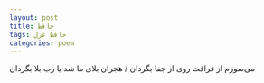 ```yaml
---
layout: post
title: حافظ
tags: حافظ غزل
categories: poem
---
```


می‌سوزم از فراقت روی از جفا بگردان / هجران بلای ما شد یا رب بلا بگردان
